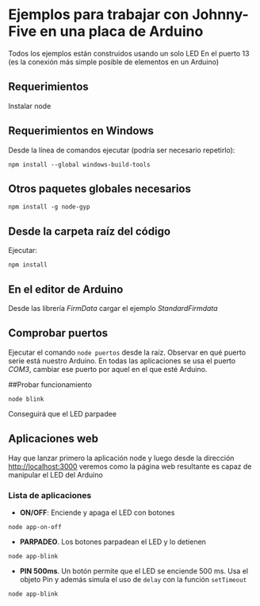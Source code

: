 # Ejemplos para trabajar con Johnny-Five en una placa de Arduino
Todos los ejemplos están construidos usando un solo LED En el puerto 13 (es la conexión más simple posible de elementos en un Arduino)
## Requerimientos
Instalar node
## Requerimientos en Windows 
Desde la línea de comandos ejecutar (podría ser necesario repetirlo):
```
npm install --global windows-build-tools
```
## Otros paquetes globales necesarios
```
npm install -g node-gyp
```
## Desde la carpeta raíz del código
Ejecutar:
```
npm install
```
## En el editor de Arduino
Desde las librería *FirmData* cargar el ejemplo *StandardFirmdata*

## Comprobar puertos
Ejecutar el comando `node puertos` desde la raíz. Observar en qué puerto serie está nuestro Arduino. 
En todas las aplicaciones se usa el puerto *COM3*, cambiar ese puerto por aquel en el que esté Arduino.

##Probar funcionamiento
```
node blink
```
Conseguirá que el LED parpadee

## Aplicaciones web
Hay que lanzar primero la aplicación node y luego desde la dirección [http://localhost:3000](http://localhost:3000) veremos como la página web resultante es capaz de manipular el LED del Arduino
### Lista de aplicaciones
* **ON/OFF**: Enciende y apaga el LED con botones
```
node app-on-off
``` 
* **PARPADEO**. Los botones parpadean el LED y lo detienen
```
node app-blink
```
* **PIN 500ms**. Un botón permite que el LED se enciende 500 ms. Usa el objeto Pin y además simula el uso de `delay` con la función `setTimeout`
```
node app-blink
```


